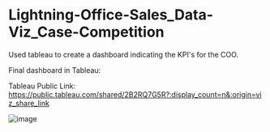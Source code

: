 # Lightning-Office-Sales_Data-Viz_Case-Competition

Used tableau to create a dashboard indicating the KPI's for the COO.



Final dashboard in Tableau:

Tableau Public Link: https://public.tableau.com/shared/2B2RQ7G5R?:display_count=n&:origin=viz_share_link

![image](https://user-images.githubusercontent.com/56769902/227744142-74e99f94-9520-4624-bf26-3245f93159a8.png)


